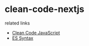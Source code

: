 # clean-code-nextjs

related links
- [Clean Code JavaScript](https://github.com/FrontendEraspace/clean-code-javascript)
- [ES Syntax](https://github.com/FrontendEraspace/es-2024-2023)